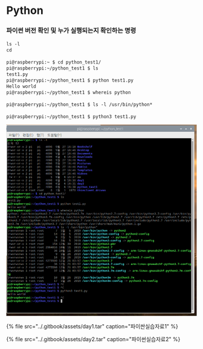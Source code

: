 # Python

### 파이썬 버전 확인 및 누가 실행되는지 확인하는 명령

```text
ls -l
cd 

pi@raspberrypi:~ $ cd python_test1/
pi@raspberrypi:~/python_test1 $ ls
test1.py
pi@raspberrypi:~/python_test1 $ python test1.py 
Hello world
pi@raspberrypi:~/python_test1 $ whereis python

pi@raspberrypi:~/python_test1 $ ls -l /usr/bin/python*

pi@raspberrypi:~/python_test1 $ python3 test1.py 

```

![&#xB77C;&#xC988;&#xBCA0;&#xB9AC;&#xC5D0;&#xC11C; &#xC2E4;&#xD589;&#xD55C; &#xD654;&#xBA74;](../.gitbook/assets/image%20%2826%29.png)

{% file src="../.gitbook/assets/day1.tar" caption="파이싼실습자료1" %}

{% file src="../.gitbook/assets/day2.tar" caption="파이썬실습자료2" %}



